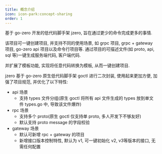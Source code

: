 ```yaml
---
title: 概念介绍
icon: icon-park:concept-sharing
order: 1
---
```


基于 go-zero 开发的低代码脚手架 jzero, 旨在通过更少的命令完成更多的事情. 

该项目可一键创建项目, 并支持不同的使用场景, 如 grpc 项目, grpc + gateway 项目, go-zero api 项目以及命令行项目等. 通过项目的可描述文件(如 proto, api, sql 等)一键生成服务端代码, 客户端代码. 

并扩展了模板功能, 实现将任意代码转换为模板, 从而一键创建项目.

jzero 基于 go-zero 原生低代码脚手架 goctl 进行二次封装, 使用起来更加方便, 加强了项目规范, 并优化了以下特性:

* api 场景
  * 支持 types 文件分组(原生 goctl 将所有 api 文件生成的 types 放到单文件 types.go 中, 导致该文件爆炸)
* rpc 场景
  * 支持多个 proto(原生 goctl 仅支持单 proto, 多人开发下不够友好)
  * 默认支持 proto message 的字段校验
* gateway 场景
  * 默认可新增 rpc + gateway 的项目
  * 新增接口版本控制特性, 默认为 v1, 可一键初始化 v2, v3等版本的接口, 无需任何配置


